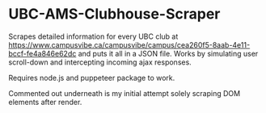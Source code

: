# UBC-AMS-Clubhouse-Scraper

Scrapes detailed information for every UBC club at https://www.campusvibe.ca/campusvibe/campus/cea260f5-8aab-4e11-bccf-fe4a846e62dc and puts it all in a JSON file. Works by simulating user scroll-down and intercepting incoming ajax responses. 

Requires node.js and puppeteer package to work. 

Commented out underneath is my initial attempt solely scraping DOM elements after render. 
